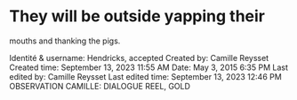 # They will be outside yapping their
mouths and thanking the pigs.

Identité & username: Hendricks, accepted
Created by: Camille Reysset
Created time: September 13, 2023 11:55 AM
Date: May 3, 2015 6:35 PM
Last edited by: Camille Reysset
Last edited time: September 13, 2023 12:46 PM
OBSERVATION CAMILLE: DIALOGUE REEL, GOLD